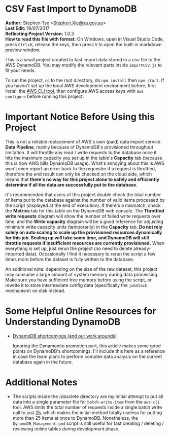 # CSV Fast Import to DynamoDB
**Author:** Stephen Tse \<Stephen.Xie@sa.gov.au\>  
**Last Edit:** 19/07/2017  
**Reflecting Project Version:** 1.0.3  
**How to read this file with format:** On Windows, open in Visual Studio Code, press `Ctrl`+`K`, release the keys, then press `V` to open the built-in markdown preview window.

This is a small project created to fast import data stored in a csv file to the AWS DynamoDB. You may modify the relevant parts inside `importCSV.js` to fit your needs. 

To run the project, `cd` to the root directory, do `npm install` then `npm start`. If you haven't set up the local AWS development environment before, first install the [AWS CLI tool](https://aws.amazon.com/cli/), then configure AWS access keys with `aws configure` before running this project.


# Important Notice Before Using this Project

This is not a reliable replacement of AWS's own (paid) data import service **Data Pipeline**, mainly because of DynamoDB's provisioned throughput limitation. It will throttle any read / write requests to the database once it hits the maximum capacity you set up in the table's **Capacity** tab (because this is how AWS bills DynamoDB usage). What's annoying about this is AWS won't even report an error back to the requester if a request is throttled, therefore the end result can only be checked on the cloud side, which means that **there's no way for this project alone to safely and efficiently determine if all the data are successfully put to the database**.

It's recommended that users of this project double check the total number of items put to the database against the number of valid items processed by the script (displayed at the end of execution). If there's a mismatch, check the **Metrics** tab for this table on the DynamoDB web console. The **Throttled write requests** diagram will show the number of failed write requests over time, and the **Write capacity** diagram will be a good reference for adjusting minimum write capacity units (temporarily) in the **Capacity** tab. __Do not rely solely on auto scaling to scale up the provisioned resources dynamically for this job. Scaling up will take some time, and DynamoDB will still throttle requests if insufficient resources are currently provisioned.__ When everything is set up, just rerun the project (no need to delete already-imported data). Occasionally I find it necessary to rerun the script a few times more before the dataset is fully written to the database.

An additional note: depending on the size of the raw dataset, this project may consume a large amount of system memory during data processing. Make sure you have sufficient free memory before using the script, or rewrite it to store intermediate config data (specifically the `jobStack` mechanism) on disk instead.


# Some Helpful Online Resources for Understanding DynamoDB

* [DynamoDB shortcomings (and our work arounds)](https://www.dailycred.com/article/dynamodb-shortcomings-and-work-arounds)

    Ignoring the Dynamonito promotion part, this article makes some good points on DynamoDB's shortcomings. I'll include this here as a reference in case the team plans to perform complex data analysis on the current database again in the future.


# Additional Notes

* The scripts inside the /obsolete directory are my initial attempt to put all data into a single parameter file for `batch-write-item` from the `aws-cli` tool. AWS limits the total number of requests inside a single batch write call to just [25](http://docs.aws.amazon.com/AWSJavaScriptSDK/latest/AWS/DynamoDB.html#batchWriteItem-property), which makes the initial method totally useless for putting more than 25 items at once to DynamoDB. Nonetheless, the `DynamoDB_Management.cmd` script is still useful for fast creating / deleting / reviewing online tables during development phase.
